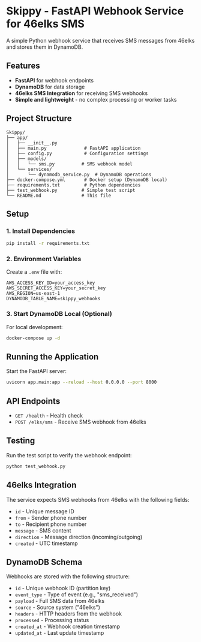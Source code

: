 # Skippy - FastAPI Webhook Service for 46elks SMS

A simple Python webhook service that receives SMS messages from 46elks and stores them in DynamoDB.

## Features

- **FastAPI** for webhook endpoints
- **DynamoDB** for data storage
- **46elks SMS Integration** for receiving SMS webhooks
- **Simple and lightweight** - no complex processing or worker tasks

## Project Structure

```
Skippy/
├── app/
│   ├── __init__.py
│   ├── main.py              # FastAPI application
│   ├── config.py            # Configuration settings
│   ├── models/
│   │   └── sms.py          # SMS webhook model
│   └── services/
│       └── dynamodb_service.py  # DynamoDB operations
├── docker-compose.yml       # Docker setup (DynamoDB local)
├── requirements.txt         # Python dependencies
├── test_webhook.py         # Simple test script
└── README.md               # This file
```

## Setup

### 1. Install Dependencies
```bash
pip install -r requirements.txt
```

### 2. Environment Variables
Create a `.env` file with:
```env
AWS_ACCESS_KEY_ID=your_access_key
AWS_SECRET_ACCESS_KEY=your_secret_key
AWS_REGION=us-east-1
DYNAMODB_TABLE_NAME=skippy_webhooks
```

### 3. Start DynamoDB Local (Optional)
For local development:
```bash
docker-compose up -d
```

## Running the Application

Start the FastAPI server:
```bash
uvicorn app.main:app --reload --host 0.0.0.0 --port 8000
```

## API Endpoints

- `GET /health` - Health check
- `POST /elks/sms` - Receive SMS webhook from 46elks

## Testing

Run the test script to verify the webhook endpoint:
```bash
python test_webhook.py
```

## 46elks Integration

The service expects SMS webhooks from 46elks with the following fields:
- `id` - Unique message ID
- `from` - Sender phone number
- `to` - Recipient phone number  
- `message` - SMS content
- `direction` - Message direction (incoming/outgoing)
- `created` - UTC timestamp

## DynamoDB Schema

Webhooks are stored with the following structure:
- `id` - Unique webhook ID (partition key)
- `event_type` - Type of event (e.g., "sms_received")
- `payload` - Full SMS data from 46elks
- `source` - Source system ("46elks")
- `headers` - HTTP headers from the webhook
- `processed` - Processing status
- `created_at` - Webhook creation timestamp
- `updated_at` - Last update timestamp
